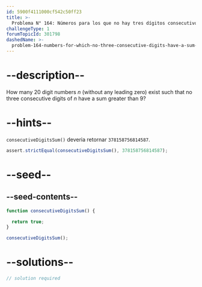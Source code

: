 ```yaml
---
id: 5900f4111000cf542c50ff23
title: >-
  Problema N° 164: Números para los que no hay tres dígitos consecutivos tienen una suma mayor que un valor dado
challengeType: 1
forumTopicId: 301798
dashedName: >-
  problem-164-numbers-for-which-no-three-consecutive-digits-have-a-sum-greater-than-a-given-value
---
```


# --description--

How many 20 digit numbers $n$ (without any leading zero) exist such that no three consecutive digits of $n$ have a sum greater than 9?

# --hints--

`consecutiveDigitsSum()` deveria retornar `378158756814587`.

```js
assert.strictEqual(consecutiveDigitsSum(), 378158756814587);
```

# --seed--

## --seed-contents--

```js
function consecutiveDigitsSum() {

  return true;
}

consecutiveDigitsSum();
```

# --solutions--

```js
// solution required
```
